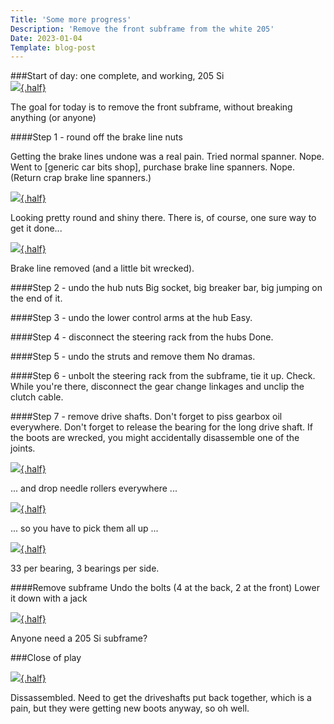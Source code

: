 ```yaml
---
Title: 'Some more progress'
Description: 'Remove the front subframe from the white 205'
Date: 2023-01-04
Template: blog-post
---
```



###Start of day: one complete, and working, 205 Si  
[![](https://drive.google.com/thumbnail?id=1-pJ--7BjQ86vtGY_qM7TNCDp2MGehpU0){.half}](https://drive.google.com/uc?export=view&id=1-pJ--7BjQ86vtGY_qM7TNCDp2MGehpU0)   

The goal for today is to remove the front subframe, without breaking anything (or anyone)


####Step 1 - round off the brake line nuts

Getting the brake lines undone was a real pain.  Tried normal spanner. Nope.  Went to [generic car bits shop], purchase brake line spanners.  Nope.  (Return crap brake line spanners.)

[![](https://drive.google.com/thumbnail?id=1-iIGL8B-Ik20e91N8eRVcNlehPxD7f2y){.half}](https://drive.google.com/uc?export=view&id=1-iIGL8B-Ik20e91N8eRVcNlehPxD7f2y)

Looking pretty round and shiny there.  There is, of course, one sure way to get it done...

[![](https://drive.google.com/thumbnail?id=1-hD9LyZXbiPPBnC6s9A_oCb2vuWXhqot){.half}](https://drive.google.com/uc?export=view&id=1-hD9LyZXbiPPBnC6s9A_oCb2vuWXhqot)

Brake line removed (and a little bit wrecked).


####Step 2 - undo the hub nuts
Big socket, big breaker bar, big jumping on the end of it.

####Step 3 - undo the lower control arms at the hub
Easy.

####Step 4 - disconnect the steering rack from the hubs
Done.

####Step 5 - undo the struts and remove them
No dramas.

####Step 6 - unbolt the steering rack from the subframe, tie it up.
Check.  While you're there, disconnect the gear change linkages and unclip the clutch cable.

####Step 7 - remove drive shafts.
Don't forget to piss gearbox oil everywhere.  Don't forget to release the bearing for the long drive shaft. If the boots are wrecked, you might accidentally disassemble one of the joints.

[![](https://drive.google.com/thumbnail?id=1-DJzg7yLAKA-E5TJ2ftED3pNIiNkFJWV){.half}](https://drive.google.com/uc?export=view&id=1-DJzg7yLAKA-E5TJ2ftED3pNIiNkFJWV)

... and drop needle rollers everywhere ...

[![](https://drive.google.com/thumbnail?id=1-g1CA5Xds-Dy3pUjnOZ4cnE4cQ9Minpe){.half}](https://drive.google.com/uc?export=view&id=1-g1CA5Xds-Dy3pUjnOZ4cnE4cQ9Minpe)

... so you have to pick them all up ...

[![](https://drive.google.com/thumbnail?id=1-Jms7Q07bRQk4lG58rip3MMSWc4H3USu){.half}](https://drive.google.com/uc?export=view&id=1-Jms7Q07bRQk4lG58rip3MMSWc4H3USu)

33 per bearing, 3 bearings per side.

####Remove subframe
Undo the bolts (4 at the back, 2 at the front)
Lower it down with a jack

[![](https://drive.google.com/thumbnail?id=1-VWRJvfHgDYBcN8sbKhv_1whr5etD0XX){.half}](https://drive.google.com/uc?export=view&id=1-VWRJvfHgDYBcN8sbKhv_1whr5etD0XX)

Anyone need a 205 Si subframe?

###Close of play

[![](https://drive.google.com/thumbnail?id=1-Ptlnw1b6mt5im4OWwUVHCjBF9-GlrHt){.half}](https://drive.google.com/uc?export=view&id=1-Ptlnw1b6mt5im4OWwUVHCjBF9-GlrHt)

Dissassembled.  Need to get the driveshafts put back together, which is a pain, but they were getting new boots anyway, so oh well.








